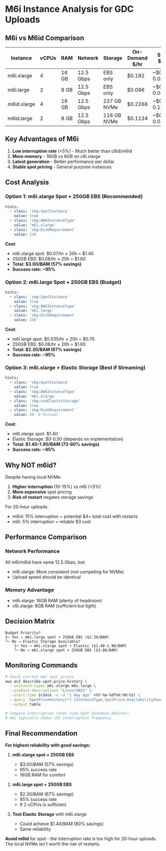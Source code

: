 # M6i Instance Analysis for GDC Uploads

## M6i vs M6id Comparison

| Instance | vCPUs | RAM | Network | Storage | On-Demand $/hr | Spot $/hr | Interruption |
|----------|-------|-----|---------|---------|----------------|-----------|--------------|
| m6i.xlarge | 4 | 16 GB | 12.5 Gbps | EBS only | $0.192 | ~$0.06-0.08 | <5% ✅ |
| m6i.large | 2 | 8 GB | 12.5 Gbps | EBS only | $0.096 | ~$0.03-0.04 | <5% ✅ |
| m6id.xlarge | 4 | 16 GB | 12.5 Gbps | 237 GB NVMe | $0.2268 | ~$0.07-0.10 | 10-15% ⚠️ |
| m6id.large | 2 | 8 GB | 12.5 Gbps | 118 GB NVMe | $0.1134 | ~$0.04-0.05 | 10-15% ⚠️ |

## Key Advantages of M6i

1. **Low interruption rate** (<5%) - Much better than c6id/m6id
2. **More memory** - 16GB vs 8GB on c6i.xlarge
3. **Latest generation** - Better performance per dollar
4. **Stable spot pricing** - General purpose instances

## Cost Analysis

### Option 1: m6i.xlarge Spot + 250GB EBS (Recommended)
```yaml
hints:
  - class: 'sbg:SpotInstance'
    value: true
  - class: 'sbg:AWSInstanceType'
    value: 'm6i.xlarge'
  - class: 'sbg:DiskRequirement'
    value: 250
```

**Cost**:
- m6i.xlarge spot: $0.07/hr × 20h = $1.40
- 250GB EBS: $0.08/hr × 20h = $1.60
- **Total: $3.00/BAM (57% savings)**
- **Success rate: ~95%**

### Option 2: m6i.large Spot + 250GB EBS (Budget)
```yaml
hints:
  - class: 'sbg:SpotInstance'
    value: true
  - class: 'sbg:AWSInstanceType'
    value: 'm6i.large'
  - class: 'sbg:DiskRequirement'
    value: 250
```

**Cost**:
- m6i.large spot: $0.035/hr × 20h = $0.70
- 250GB EBS: $0.08/hr × 20h = $1.60
- **Total: $2.30/BAM (67% savings)**
- **Success rate: ~95%**

### Option 3: m6i.xlarge + Elastic Storage (Best if Streaming)
```yaml
hints:
  - class: 'sbg:SpotInstance'
    value: true
  - class: 'sbg:AWSInstanceType'
    value: 'm6i.xlarge'
  - class: 'sbg:useElasticStorage'
    value: true
  - class: 'sbg:DiskRequirement'
    value: 10  # Minimal
```

**Cost**:
- m6i.xlarge spot: $1.40
- Elastic Storage: $0-0.50 (depends on implementation)
- **Total: $1.40-1.90/BAM (73-80% savings)**
- **Success rate: ~95%**

## Why NOT m6id?

Despite having local NVMe:
1. **Higher interruption** (10-15%) vs m6i (<5%)
2. **More expensive** spot pricing
3. **Risk of restart** negates storage savings

For 20-hour uploads:
- m6id: 15% interruption = potential $4+ total cost with restarts
- m6i: 5% interruption = reliable $3 cost

## Performance Comparison

### Network Performance
All m6i/m6id have same 12.5 Gbps, but:
- m6i.xlarge: More consistent (not competing for NVMe)
- Upload speed should be identical

### Memory Advantage
- m6i.xlarge: 16GB RAM (plenty of headroom)
- c6i.xlarge: 8GB RAM (sufficient but tight)

## Decision Matrix

```
Budget Priority?
├─ Yes → m6i.large spot + 250GB EBS ($2.30/BAM)
└─ No → Elastic Storage Available?
    ├─ Yes → m6i.xlarge spot + Elastic ($1.40-1.90/BAM)
    └─ No → m6i.xlarge spot + 250GB EBS ($3.00/BAM)
```

## Monitoring Commands

```bash
# Check current m6i spot prices
aws ec2 describe-spot-price-history \
  --instance-types m6i.xlarge m6i.large \
  --product-descriptions "Linux/UNIX" \
  --start-time $(date -u -d '1 day ago' +%Y-%m-%dT%H:%M:%S) \
  --query 'SpotPriceHistory[*].[InstanceType,SpotPrice,AvailabilityZone]' \
  --output table

# Compare interruption rates (use Spot Instance Advisor)
# m6i typically shows <5% interruption frequency
```

## Final Recommendation

**For highest reliability with good savings:**

1. **m6i.xlarge spot + 250GB EBS**
   - $3.00/BAM (57% savings)
   - 95% success rate
   - 16GB RAM for comfort
   
2. **m6i.large spot + 250GB EBS** 
   - $2.30/BAM (67% savings)
   - 95% success rate
   - If 2 vCPUs is sufficient

3. **Test Elastic Storage** with m6i.xlarge
   - Could achieve $1.40/BAM (80% savings)
   - Same reliability

**Avoid m6id** for spot - the interruption rate is too high for 20-hour uploads. The local NVMe isn't worth the risk of restarts.